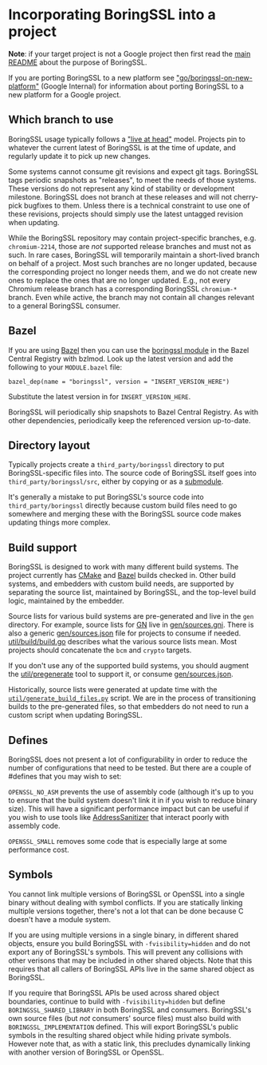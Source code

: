 # Incorporating BoringSSL into a project

**Note**: if your target project is not a Google project then first read the
[main README](./README.md) about the purpose of BoringSSL.

If you are porting BoringSSL to a new platform see
["go/boringssl-on-new-platform"](https://goto.corp.google.com/boringssl-on-new-platform) (Google
Internal) for information about porting BoringSSL to a new platform for a Google
project.

## Which branch to use

BoringSSL usage typically follows a
["live at head"](https://abseil.io/about/philosophy#we-recommend-that-you-choose-to-live-at-head)
model. Projects pin to whatever the current latest of BoringSSL is at the time
of update, and regularly update it to pick up new changes.

Some systems cannot consume git revisions and expect git tags. BoringSSL tags
periodic snapshots as "releases", to meet the needs of those systems. These
versions do not represent any kind of stability or development milestone.
BoringSSL does not branch at these releases and will not cherry-pick bugfixes to
them. Unless there is a technical constraint to use one of these revisions,
projects should simply use the latest untagged revision when updating.

While the BoringSSL repository may contain project-specific branches, e.g.
`chromium-2214`, those are _not_ supported release branches and must not as
such. In rare cases, BoringSSL will temporarily maintain a short-lived branch on
behalf of a project. Most such branches are no longer updated, because the
corresponding project no longer needs them, and we do not create new ones to
replace the ones that are no longer updated. E.g., not every Chromium release
branch has a corresponding BoringSSL `chromium-*` branch. Even while active, the
branch may not contain all changes relevant to a general BoringSSL consumer.

## Bazel

If you are using [Bazel](https://bazel.build) then you can use the [boringssl
module](https://registry.bazel.build/modules/boringssl) in the Bazel Central
Registry with bzlmod. Look up the latest version and add the following to your
`MODULE.bazel` file:

    bazel_dep(name = "boringssl", version = "INSERT_VERSION_HERE")

Substitute the latest version in for `INSERT_VERSION_HERE`.

BoringSSL will periodically ship snapshots to Bazel Central Registry. As with
other dependencies, periodically keep the referenced version up-to-date.

## Directory layout

Typically projects create a `third_party/boringssl` directory to put
BoringSSL-specific files into. The source code of BoringSSL itself goes into
`third_party/boringssl/src`, either by copying or as a
[submodule](https://git-scm.com/docs/git-submodule).

It's generally a mistake to put BoringSSL's source code into
`third_party/boringssl` directly because custom build files need to go somewhere
and merging these with the BoringSSL source code makes updating things more
complex.

## Build support

BoringSSL is designed to work with many different build systems. The project
currently has [CMake](https://cmake.org/) and [Bazel](https://bazel.build/)
builds checked in. Other build systems, and embedders with custom build needs,
are supported by separating the source list, maintained by BoringSSL, and the
top-level build logic, maintained by the embedder.

Source lists for various build systems are pre-generated and live in the `gen`
directory. For example, source lists for
[GN](https://gn.googlesource.com/gn/+/main/docs/quick_start.md) live in
[gen/sources.gni](./gen/sources.gni). There is also a generic
[gen/sources.json](./gen/sources.json) file for projects to consume if needed.
[util/build/build.go](./util/build/build.go) describes what the various source
lists mean. Most projects should concatenate the `bcm` and `crypto` targets.

If you don't use any of the supported build systems, you should augment the
[util/pregenerate](./util/pregenerate) tool to support it, or
consume [gen/sources.json](./gen/sources.json).

Historically, source lists were generated at update time with the
[`util/generate_build_files.py`](./util/generate_build_files.py) script. We are
in the process of transitioning builds to the pre-generated files, so that
embedders do not need to run a custom script when updating BoringSSL.

## Defines

BoringSSL does not present a lot of configurability in order to reduce the
number of configurations that need to be tested. But there are a couple of
\#defines that you may wish to set:

`OPENSSL_NO_ASM` prevents the use of assembly code (although it's up to you to
ensure that the build system doesn't link it in if you wish to reduce binary
size). This will have a significant performance impact but can be useful if you
wish to use tools like
[AddressSanitizer](http://clang.llvm.org/docs/AddressSanitizer.html) that
interact poorly with assembly code.

`OPENSSL_SMALL` removes some code that is especially large at some performance
cost.

## Symbols

You cannot link multiple versions of BoringSSL or OpenSSL into a single binary
without dealing with symbol conflicts. If you are statically linking multiple
versions together, there's not a lot that can be done because C doesn't have a
module system.

If you are using multiple versions in a single binary, in different shared
objects, ensure you build BoringSSL with `-fvisibility=hidden` and do not
export any of BoringSSL's symbols. This will prevent any collisions with other
verisons that may be included in other shared objects. Note that this requires
that all callers of BoringSSL APIs live in the same shared object as BoringSSL.

If you require that BoringSSL APIs be used across shared object boundaries,
continue to build with `-fvisibility=hidden` but define
`BORINGSSL_SHARED_LIBRARY` in both BoringSSL and consumers. BoringSSL's own
source files (but *not* consumers' source files) must also build with
`BORINGSSL_IMPLEMENTATION` defined. This will export BoringSSL's public symbols
in the resulting shared object while hiding private symbols. However note that,
as with a static link, this precludes dynamically linking with another version
of BoringSSL or OpenSSL.
